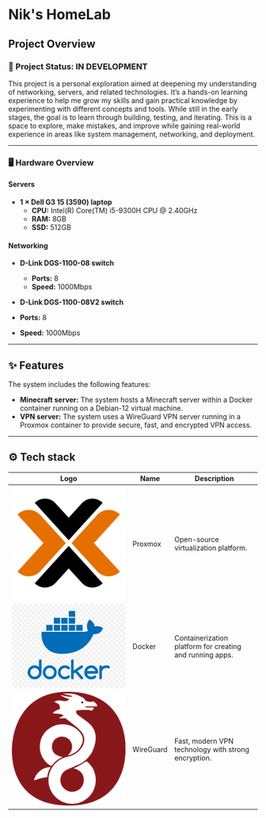# Nik's HomeLab

## Project Overview

### 🚀 Project Status: **IN DEVELOPMENT**

This project is a personal exploration aimed at deepening my understanding of networking, servers, and related technologies. It’s a hands-on learning experience to help me grow my skills and gain practical knowledge by experimenting with different concepts and tools. While still in the early stages, the goal is to learn through building, testing, and iterating. This is a space to explore, make mistakes, and improve while gaining real-world experience in areas like system management, networking, and deployment.

---

### 🖥️ Hardware Overview

#### Servers
- **1 × Dell G3 15 (3590) laptop**  
  - **CPU:** Intel(R) Core(TM) i5-9300H CPU @ 2.40GHz  
  - **RAM:** 8GB  
  - **SSD:** 512GB  

#### Networking
- **D-Link DGS-1100-08 switch**  
  - **Ports:** 8  
  - **Speed:** 1000Mbps

 - **D-Link DGS-1100-08V2 switch**  
  - **Ports:** 8  
  - **Speed:** 1000Mbps  

---

## ✨ Features

The system includes the following features:
- **Minecraft server:** The system hosts a Minecraft server within a Docker container running on a Debian-12 virtual machine.
- **VPN server:** The system uses a WireGuard VPN server running in a Proxmox container to provide secure, fast, and encrypted VPN access.

---

## ⚙️ Tech stack
| Logo                                                   | Name      | Description                      |
|--------------------------------------------------------|------------|----------------------------------|
| ![Proxmox Logo](Images/proxmox_logo.png) | Proxmox   | Open-source virtualization platform. |
| ![Docker Logo](Images/docker_logo.png)   | Docker    | Containerization platform for creating and running apps. |
| ![WireGuard Logo](Images/wireguard_logo.png)  | WireGuard | Fast, modern VPN technology with strong encryption. |